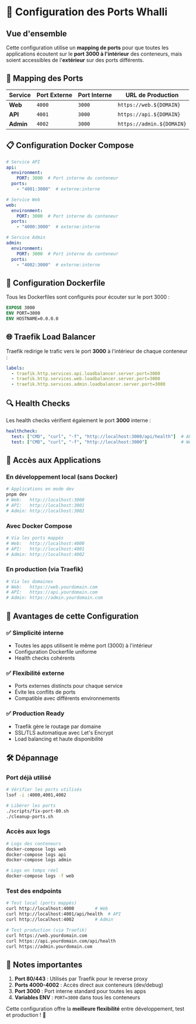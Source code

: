 # 🔌 Configuration des Ports Whalli

## Vue d'ensemble

Cette configuration utilise un **mapping de ports** pour que toutes les applications écoutent sur le **port 3000 à l'intérieur** des conteneurs, mais soient accessibles de l'**extérieur** sur des ports différents.

## 🎯 Mapping des Ports

| Service | Port Externe | Port Interne | URL de Production |
|---------|-------------|-------------|-------------------|
| **Web** | `4000` | `3000` | `https://web.${DOMAIN}` |
| **API** | `4001` | `3000` | `https://api.${DOMAIN}` |
| **Admin** | `4002` | `3000` | `https://admin.${DOMAIN}` |

## 📋 Configuration Docker Compose

```yaml
# Service API
api:
  environment:
    PORT: 3000  # Port interne du conteneur
  ports:
    - "4001:3000"  # externe:interne

# Service Web
web:
  environment:
    PORT: 3000  # Port interne du conteneur
  ports:
    - "4000:3000"  # externe:interne

# Service Admin
admin:
  environment:
    PORT: 3000  # Port interne du conteneur
  ports:
    - "4002:3000"  # externe:interne
```

## 🐳 Configuration Dockerfile

Tous les Dockerfiles sont configurés pour écouter sur le port 3000 :

```dockerfile
EXPOSE 3000
ENV PORT=3000
ENV HOSTNAME=0.0.0.0
```

## 🌐 Traefik Load Balancer

Traefik redirige le trafic vers le port **3000** à l'intérieur de chaque conteneur :

```yaml
labels:
  - traefik.http.services.api.loadbalancer.server.port=3000
  - traefik.http.services.web.loadbalancer.server.port=3000
  - traefik.http.services.admin.loadbalancer.server.port=3000
```

## 🔍 Health Checks

Les health checks vérifient également le port **3000** interne :

```yaml
healthcheck:
  test: ["CMD", "curl", "-f", "http://localhost:3000/api/health"]  # API
  test: ["CMD", "curl", "-f", "http://localhost:3000"]             # Web/Admin
```

## 🚀 Accès aux Applications

### En développement local (sans Docker)
```bash
# Applications en mode dev
pnpm dev
# Web:   http://localhost:3000
# API:   http://localhost:3001
# Admin: http://localhost:3002
```

### Avec Docker Compose
```bash
# Via les ports mappés
# Web:   http://localhost:4000
# API:   http://localhost:4001  
# Admin: http://localhost:4002
```

### En production (via Traefik)
```bash
# Via les domaines
# Web:   https://web.yourdomain.com
# API:   https://api.yourdomain.com
# Admin: https://admin.yourdomain.com
```

## 🔧 Avantages de cette Configuration

### ✅ **Simplicité interne**
- Toutes les apps utilisent le même port (3000) à l'intérieur
- Configuration Dockerfile uniforme
- Health checks cohérents

### ✅ **Flexibilité externe**
- Ports externes distincts pour chaque service
- Évite les conflits de ports
- Compatible avec différents environnements

### ✅ **Production Ready**
- Traefik gère le routage par domaine
- SSL/TLS automatique avec Let's Encrypt
- Load balancing et haute disponibilité

## 🛠️ Dépannage

### Port déjà utilisé
```bash
# Vérifier les ports utilisés
lsof -i :4000,4001,4002

# Libérer les ports
./scripts/fix-port-80.sh
./cleanup-ports.sh
```

### Accès aux logs
```bash
# Logs des conteneurs
docker-compose logs web
docker-compose logs api
docker-compose logs admin

# Logs en temps réel
docker-compose logs -f web
```

### Test des endpoints
```bash
# Test local (ports mappés)
curl http://localhost:4000        # Web
curl http://localhost:4001/api/health  # API
curl http://localhost:4002        # Admin

# Test production (via Traefik)
curl https://web.yourdomain.com
curl https://api.yourdomain.com/api/health
curl https://admin.yourdomain.com
```

## 📝 Notes importantes

1. **Port 80/443** : Utilisés par Traefik pour le reverse proxy
2. **Ports 4000-4002** : Accès direct aux conteneurs (dev/debug)
3. **Port 3000** : Port interne standard pour toutes les apps
4. **Variables ENV** : `PORT=3000` dans tous les conteneurs

Cette configuration offre la **meilleure flexibilité** entre développement, test et production ! 🎉